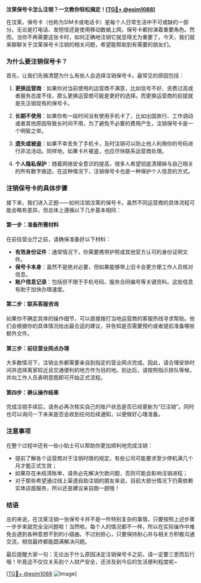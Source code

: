 **汶莱保号卡怎么注销？一文教你轻松搞定！[[TG💪+ @esim1088](https://t.me/s/esim1088)]**

在汶莱，保号卡（也称为SIM卡或电话卡）是每个人日常生活中不可或缺的一部分。无论是打电话、发短信还是使用移动数据上网，保号卡都扮演着重要角色。然而，当你不再需要这张卡时，如何正确地注销它就显得尤为重要了。今天，我们就来聊聊关于汶莱保号卡注销的相关问题，希望能帮助到有需要的朋友们。

### 为什么要注销保号卡？

首先，让我们先搞清楚为什么有些人会选择注销保号卡。最常见的原因包括：

1. **更换运营商**：如果你对当前使用的运营商不满意，比如信号不好、资费过高或者服务态度不佳，那么更换运营商可能是更好的选择。而更换运营商的前提就是先注销现有的保号卡。
   
2. **长期不使用**：如果你有一段时间没有使用手机卡了，比如出国旅行、工作调动或者其他原因导致长时间不用，为了避免不必要的费用产生，注销保号卡是一个明智之举。

3. **遗失或被盗**：如果不幸丢失了手机卡，及时注销可以防止他人利用你的号码进行非法活动。同样地，如果卡片被盗，也应尽快联系运营商处理。

4. **个人隐私保护**：随着网络安全意识的提高，很多人希望彻底清理掉与自己相关的所有数字痕迹。在这种情况下，注销保号卡也是一种保护个人信息的方式。

### 注销保号卡的具体步骤

接下来，我们进入正题——如何注销汶莱的保号卡。虽然不同运营商的具体流程可能会略有差异，但总体上遵循以下几步基本相同：

#### 第一步：准备所需材料

在前往营业厅之前，请确保准备好以下材料：
- **有效身份证件**：通常情况下，你需要携带护照或其他官方认可的身份证明文件。
- **保号卡本身**：虽然不是绝对必要，但如果能够带上旧卡会更方便工作人员核对信息。
- **账户信息记录**：包括但不限于手机号码、服务合同编号等关键资料。这些信息有助于加快办理速度。

#### 第二步：联系客服咨询

如果你不确定具体的操作细节，可以直接拨打当地运营商的客服热线寻求帮助。他们会根据你的具体情况给出最合适的建议，并告知是否需要预约或者提前准备哪些额外文件。

#### 第三步：前往营业网点办理

大多数情况下，注销业务都需要亲自到指定的营业网点完成。因此，请合理安排时间并选择离家较近且交通便利的地方作为目的地。到达后，请按照指示排队等候，并向工作人员表明意图即可开始正式流程。

#### 第四步：确认操作结果

完成注销手续后，请务必再次核实自己的账户状态是否已经更新为“已注销”。同时也可以询问一下未来是否会收到任何后续通知，以便做好心理准备。

### 注意事项

在整个过程中还有一些小贴士可以帮助你更加顺利地完成注销：

- 提前了解各个运营商对于注销时限的规定。有些公司可能要求至少停机满几个月才能正式生效；
- 如果存在未结清账单，请务必先解决欠款问题，否则可能会影响注销进程；
- 对于那些希望通过线上渠道自助注销的朋友来说，目前大部分情况下仍需依赖实体店面服务，所以还是建议亲自跑一趟哦！

### 结语

总的来说，在汶莱注销一张保号卡并不是一件特别复杂的事情，只要按照上述步骤一步步来就完全没问题啦！当然啦，每个人的情况都不一样，所以在实际操作中难免会遇到各种意想不到的小插曲。不过别担心，只要保持耐心并与相关方积极沟通交流，相信最终都能圆满解决问题。

最后提醒大家一句：无论出于什么原因决定注销保号卡之前，请一定要三思而后行哦！毕竟这不仅仅关系到个人财产安全，还涉及到今后的生活便利程度呢~

[[TG💪+ @esim1088](https://t.me/s/esim1088) ![Image](https://i.postimg.cc/4NQfJmqS/Snipaste-2025-05-13-00-14-12.png)]
